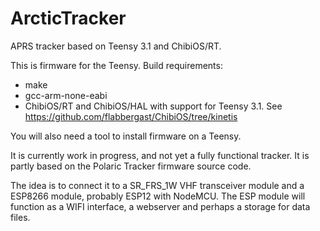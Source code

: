 # ArcticTracker
APRS tracker based on Teensy 3.1 and ChibiOS/RT.

This is firmware for the Teensy. 
Build requirements: 
  * make
  * gcc-arm-none-eabi
  * ChibiOS/RT and ChibiOS/HAL with support for Teensy 3.1. 
    See https://github.com/flabbergast/ChibiOS/tree/kinetis
    
You will also need a tool to install firmware on a Teensy.

It is currently work in progress, and not yet a fully functional tracker. 
It is partly based on the Polaric Tracker firmware source code. 

The idea is to connect it to a SR_FRS_1W VHF transceiver module and a 
ESP8266 module, probably ESP12 with NodeMCU. The ESP module will function 
as a WIFI interface, a webserver and perhaps a storage for data files. 
